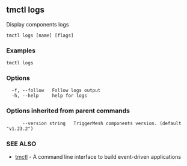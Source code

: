 ## tmctl logs

Display components logs

```
tmctl logs [name] [flags]
```

### Examples

```
tmctl logs
```

### Options

```
  -f, --follow   Follow logs output
  -h, --help     help for logs
```

### Options inherited from parent commands

```
      --version string   TriggerMesh components version. (default "v1.23.2")
```

### SEE ALSO

* [tmctl](tmctl.md)	 - A command line interface to build event-driven applications

